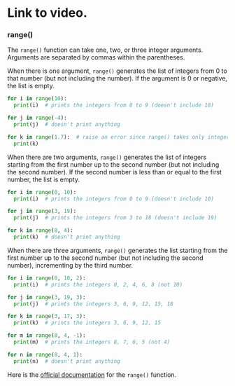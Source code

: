 # Link to video.

### range()

The `range()` function can take one, two, or three integer arguments. Arguments are separated by commas within the parentheses.

When there is one argument, `range()` generates the list of integers from 0 to that number (but not including the number). If the argument is 0 or negative, the list is empty. 

```python
for i in range(10):
  print(i)  # prints the integers from 0 to 9 (doesn't include 10)

for j in range(-4):
  print(j)  # doesn't print anything

for k in range(1.7):  # raise an error since range() takes only integers
  print(k)  
```

When there are two arguments, `range()` generates the list of integers starting from the first number up to the second number (but not including the second number). If the second number is less than or equal to the first number, the list is empty. 

```python
for i in range(0, 10):
  print(i)  # prints the integers from 0 to 9 (doesn't include 10)

for j in range(3, 19):
  print(j)  # prints the integers from 3 to 18 (doesn't include 19)

for k in range(8, 4): 
  print(k)  # doesn't print anything
```

When there are three arguments, `range()` generates the list starting from the first number up to the second number (but not including the second number), incrementing by the third number. 

```python
for i in range(0, 10, 2):
  print(i)  # prints the integers 0, 2, 4, 6, 8 (not 10)

for j in range(3, 19, 3):
  print(j)  # prints the integers 3, 6, 9, 12, 15, 18

for k in range(3, 17, 3):
  print(k)  # prints the integers 3, 6, 9, 12, 15

for m in range(8, 4, -1): 
  print(m)  # prints the integers 8, 7, 6, 5 (not 4)

for n in range(8, 4, 1): 
  print(n)  # doesn't print anything
```

Here is the [official documentation](https://docs.python.org/3/library/stdtypes.html#typesseq-range) for the `range()` function.
